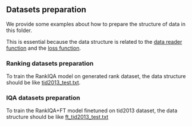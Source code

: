 
## Datasets preparation

We provide some examples about how to prepare the structure of data in this folder.

This is essential because the data structure is related to the [data reader function](../src/data_layer) and the [loss function](../src/MyLossLayer).

### Ranking datasets preparation

To train the RankIQA model on generated rank dataset, the data structure should be like [tid2013_test.txt](./tid2013_test.txt).

### IQA datasets preparation

To train the RankIQA+FT model finetuned on tid2013 dataset, the data structure should be like [ft_tid2013_test.txt](./ft_tid2013_test.txt) 


